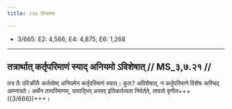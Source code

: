 ```yaml
---
title: २२४ टिप्पणयः

---
```

- 3/665: E2: 4,566; E4: 4,875; E6: 1,268

____________________________________________


## तत्रार्थात् कर्तृपरिमाणं स्याद् अनियमो ऽविशेषात् // MS_३,७.२१ //

तत्र तैः परिक्रीतैः कर्तव्येष्व् अनियमेन कर्तृपरिमाणं स्यात्। कुतः? अविशेषात्, न कर्तृपरिमाणे विशेषः कश्चिद् आम्नायते। अर्थेन तत्परिमाणम्, यावाद्भिर् असाव् इतिकर्तव्यता निर्वर्तते, तावतो वृणीत+++({3/666})+++।